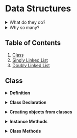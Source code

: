 # Data Structures

<details><summary>What do they do?</summary>
Data structures are collections of values, the relationships among them, and the functions or operations that can be applied to the data
</details>

<details><summary>Why so many?</summary>
Different data structures excel at different things.  Some are highly specialized, while others (like arrays) are more generally used.
</details>

## Table of Contents

1. [Class](#class)
2. [Singly Linked List](Singly_Linked_List)
3. [Doubly Linked List](Doubly_Linked_List)

## Class

**<details><summary>Definition</summary>**
Classes are a template for creating objects. They encapsulate data with code to work on that data. Classes in JS are built on prototypes but also have some syntax and semantics that are not shared with ES5 class-like semantics.
</details>

**<details><summary>Class Declaration</summary>**

- The method to create new objects must be called constructor
- The class keyword creates a constant, so you can not redefine it. Watch out for the syntax as well!

```js
class Student {
    constructor(firstName, lastName){
        this.firstName = firstName;
        this.lastName = lastName;
    }
}
```

</details>

**<details><summary>Creating objects from classes</summary>**

We use the new keyword

```js
class Student {
    constructor(firstName, lastName){
        this.firstName = firstName;
        this.lastName = lastName;
    }
}

let firstStudent = new Student("Colt", "Steele");
let secondStudent = new Student("Blue", "Steele");
```

</details>


**<details><summary>Instance Methods</summary>**

```js
class Student {
    constructor(firstName, lastName){
        this.firstName = firstName;
        this.lastName = lastName;
    }
    fullName(){
        return `Your full name is ${this.firstName} ${this.lastName}`;
    }
}

let firstStudent = new Student("Colt", "Steele");

firstStudent.fullName() // "Colt Steele"
```
</details>

**<details><summary>Class Methods</summary>**

```js

class Student {
    constructor(firstName, lastName){
        this.firstName = firstName;
        this.lastName = lastName;
    }

    fullName(){
        return `Your full name is ${this.firstName} ${this.lastName}`;
    }

    static enrollStudents(...students){
        // maybe send an email here
    }
}

let firstStudent = new Student("Colt", "Steele");
let secondStudent = new Student("Blue", "Steele");

Student.enrollStudents([firstStudent, secondStudent])

```

</details>
